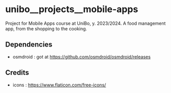# unibo__projects__mobile-apps
Project for Mobile Apps course at UniBo, y. 2023/2024. A food management app, from the shopping to the cooking.

## Dependencies
*	osmdroid : got at https://github.com/osmdroid/osmdroid/releases

## Credits
*	icons : https://www.flaticon.com/free-icons/  
